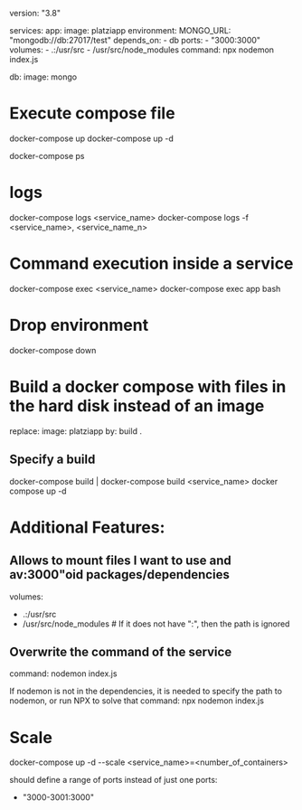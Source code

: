 version: "3.8"

services:
  app:
    image: platziapp
    environment:
      MONGO_URL: "mongodb://db:27017/test"
    depends_on:
      - db
    ports:
      - "3000:3000"
    volumes:
      - .:/usr/src
      - /usr/src/node_modules
    command: npx nodemon index.js

  db:
    image: mongo

# Execute compose file
docker-compose up
docker-compose up -d

docker-compose ps

# logs
docker-compose logs <service_name>
docker-compose logs -f <service_name>, <service_name_n>

# Command execution inside a service
docker-compose exec <service_name> <command>
docker-compose exec app bash

# Drop environment
docker-compose down


# Build a docker compose with files in the hard disk instead of an image
replace:
  image: platziapp
by:
  build .

## Specify a build
docker-compose build | docker-compose build <service_name>
docker compose up -d

# Additional Features:
## Allows to mount files I want to use and av:3000"oid packages/dependencies
volumes:
  - .:/usr/src
  - /usr/src/node_modules         # If it does not have ":", then the path is ignored

## Overwrite the command of the service
command: nodemon index.js

If nodemon is not in the dependencies, it is needed to specify the path to nodemon, or run NPX to solve that
command: npx nodemon index.js

# Scale
docker-compose up -d --scale <service_name>=<number_of_containers>

should define a range of ports instead of just one
ports:
  - "3000-3001:3000"